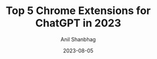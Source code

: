 ---
layout: single
title: "Top 5 Chrome Extensions for ChatGPT in 2023"
date: 2023-08-05
category: comparison
author: Anil Shanbhag
thumbnail: "https://rizi97.github.io/hugo-dictanote/assets/img/blog/featured.jpg"
---